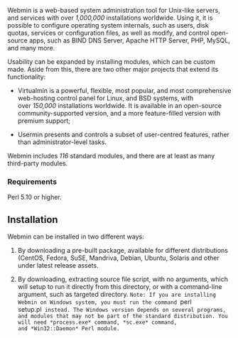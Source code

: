 Webmin is a web-based system administration tool for Unix-like servers, and services with over *1,000,000* installations worldwide. Using it, it is possible to configure operating system internals, such as users, disk quotas, services or configuration files, as well as modify, and control open-source apps, such as BIND DNS Server, Apache HTTP Server, PHP, MySQL, and many more.

Usability can be expanded by installing modules, which can be custom made. Aside from this, there are two other major projects that extend its functionality:

-   Virtualmin is a powerful, flexible, most popular, and most comprehensive web-hosting control panel for Linux, and BSD systems, with over *150,000* installations worldwide. It is available in an open-source community-supported version, and a more feature-filled version with premium support;

-   Usermin presents and controls a subset of user-centred features, rather than administrator-level tasks.

Webmin includes *116* standard modules, and there are at least as many third-party modules.

### Requirements

Perl 5.10 or higher.

[](https://github.com/webmin/webmin#installation)Installation
-------------------------------------------------------------

Webmin can be installed in two different ways:

1.  By downloading a pre-built package, available for different distributions (CentOS, Fedora, SuSE, Mandriva, Debian, Ubuntu, Solaris and other under latest release assets.

2.  By downloading, extracting source file script, with no arguments, which will setup to run it directly from this directory, or with a command-line argument, such as targeted directory. `Note: If you are installing Webmin on Windows system, you must run the command `perl setup.pl` instead. The Windows version depends on several programs, and modules that may not be part of the standard distribution. You will need *process.exe* command, *sc.exe* command, and *Win32::Daemon* Perl module.`
